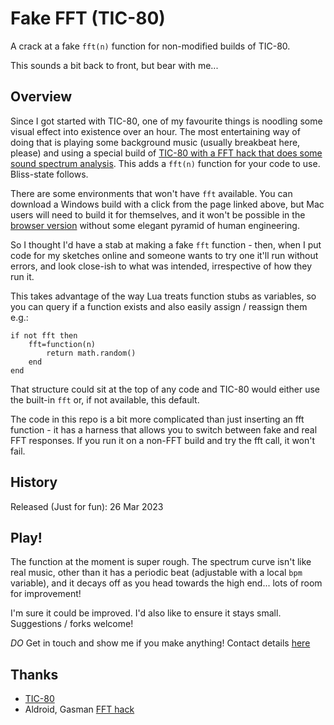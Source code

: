 # Fake FFT (TIC-80)

A crack at a fake `fft(n)` function for non-modified builds of TIC-80.

This sounds a bit back to front, but bear with me...

## Overview

Since I got started with TIC-80, one of my favourite things is noodling some visual effect into existence over an hour. The most entertaining way of doing that is playing some background music (usually breakbeat here, please) and using a special build of [TIC-80 with a FFT hack that does some sound spectrum analysis](https://github.com/glastonbridge/TIC-80/releases). This adds a `fft(n)` function for your code to use. Bliss-state follows.

There are some environments that won't have `fft` available. You can download a Windows build with a click from the page linked above, but Mac users will need to build it for themselves, and it won't be possible in the [browser version](https://tic80.com/create) without some elegant pyramid of human engineering.

So I thought I'd have a stab at making a fake `fft` function - then, when I put code for my sketches online and someone wants to try one it'll run without errors, and look close-ish to what was intended, irrespective of how they run it.

This takes advantage of the way Lua treats function stubs as variables, so you can query if a function exists and also easily assign / reassign them e.g.:

```
if not fft then
    fft=function(n)
        return math.random()
    end
end
```

That structure could sit at the top of any code and TIC-80 would either use the built-in `fft` or, if not available, this default.

The code in this repo is a bit more complicated than just inserting an fft function - it has a harness that allows you to switch between fake and real FFT responses. If you run it on a non-FFT build and try the fft call, it won't fail.

## History

Released (Just for fun): 26 Mar 2023

## Play!

The function at the moment is super rough. The spectrum curve isn't like real music, other than it has a periodic beat (adjustable with a local `bpm` variable), and it decays off as you head towards the high end... lots of room for improvement!

I'm sure it could be improved. I'd also like to ensure it stays small. Suggestions / forks welcome!

*DO* Get in touch and show me if you make anything! Contact details [here](https://github.com/creativenucleus/tic-80-sketches/blob/main/readme.md#contact)

## Thanks

- [TIC-80](https://tic80.com/)
- Aldroid, Gasman [FFT hack](https://github.com/glastonbridge/TIC-80/releases)
